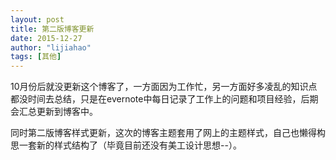 ```yaml
---
layout: post
title: 第二版博客更新
date: 2015-12-27
author: "lijiahao"
tags: [其他]
---
```


10月份后就没更新这个博客了，一方面因为工作忙，另一方面好多凌乱的知识点都没时间去总结，只是在evernote中每日记录了工作上的问题和项目经验，后期会汇总更新到博客中。

同时第二版博客样式更新，这次的博客主题套用了网上的主题样式，自己也懒得构思一套新的样式结构了（毕竟目前还没有美工设计思想--）。
